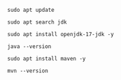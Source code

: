 ```
sudo apt update
```

```
sudo apt search jdk
```

```
sudo apt install openjdk-17-jdk -y
```

```
java --version
```

```
sudo apt install maven -y
```

```
mvn --version
```

